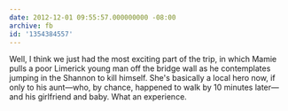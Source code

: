 ```yaml
---
date: 2012-12-01 09:55:57.000000000 -08:00
archive: fb
id: '1354384557'
---
```


Well, I think we just had the most exciting part of the trip, in which Mamie pulls a poor Limerick young man off the bridge wall as he contemplates jumping in the Shannon to kill himself. She's basically a local hero now, if only to his aunt—who, by chance, happened to walk by 10 minutes later—and his girlfriend and baby. What an experience.
